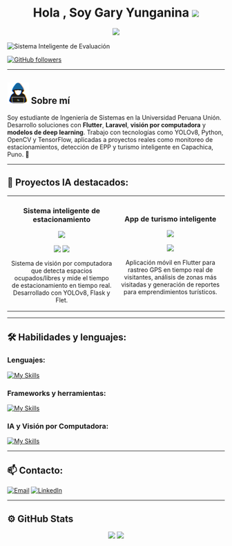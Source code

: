 <h1 align="center"><b>Hola , Soy Gary Yunganina </b><img src="https://media.giphy.com/media/hvRJCLFzcasrR4ia7z/giphy.gif" width="35"></h1>

<p align="center">
  <a href="https://github.com/DenverCoder1/readme-typing-svg"><img src="https://readme-typing-svg.herokuapp.com?font=Time+New+Roman&color=cyan&size=25&center=true&vCenter=true&width=600&height=100&lines=Soy+Ingeniero+de+Sistemas+..&hearts;++;Desarrollador+Fullstack;Apasionado+por+la+IA+y+la+Visión+por+Computadora;Proyectos+en+Flutter,+Laravel+y+YOLO;"></a>
</p>

![Sistema Inteligente de Evaluación](https://github.com/GaryFernandoYM/TU_REPO/assets/BANNER_ID)

[![GitHub followers](https://img.shields.io/github/followers/TU_USUARIO?style=social)](https://github.com/TU_USUARIO)

---

## <picture><img src = "https://github.com/0xAbdulKhalid/0xAbdulKhalid/raw/main/assets/mdImages/about_me.gif" width = 50px></picture> **Sobre mí**

Soy estudiante de Ingeniería de Sistemas en la Universidad Peruana Unión. Desarrollo soluciones con **Flutter**, **Laravel**, **visión por computadora** y **modelos de deep learning**. Trabajo con tecnologías como YOLOv8, Python, OpenCV y TensorFlow, aplicadas a proyectos reales como monitoreo de estacionamientos, detección de EPP y turismo inteligente en Capachica, Puno. 🦙

---

## 🚀 Proyectos IA destacados:

<table>
<tr>
<td width="50%">
<h3 align="center">Sistema inteligente de estacionamiento</h3>
<div align="center">
<img src="https://github.com/GaryFernandoYM/TU_REPO/assets/parking_img_demo" width="350">
<p>
<a href="https://github.com/GaryFernandoYM/parking-ai" target="_blank"><img src="https://img.shields.io/badge/C%C3%93DIGO-00d8ff?style=for-the-badge&logo=github&logoColor=black"></a>
<a href="https://youtu.be/TU_VIDEO" target="_blank"><img src="https://img.shields.io/badge/-YouTube-red?style=for-the-badge&logo=youtube"></a>
</p>
<p>Sistema de visión por computadora que detecta espacios ocupados/libres y mide el tiempo de estacionamiento en tiempo real. Desarrollado con YOLOv8, Flask y Flet.</p>
</div>
</td>

<td width="50%">
<h3 align="center">App de turismo inteligente</h3>
<div align="center">
<img src="https://github.com/GaryFernandoYM/TU_REPO/assets/turismo_img_demo" width="350">
<p>
<a href="https://github.com/GaryFernandoYM/turiskuy" target="_blank"><img src="https://img.shields.io/badge/C%C3%93DIGO-FF8800?style=for-the-badge&logo=github&logoColor=black"></a>
</p>
<p>Aplicación móvil en Flutter para rastreo GPS en tiempo real de visitantes, análisis de zonas más visitadas y generación de reportes para emprendimientos turísticos.</p>
</div>
</td>
</tr>
</table>

---

## 🛠️ Habilidades y lenguajes:

### Lenguajes:
[![My Skills](https://skillicons.dev/icons?i=py,cpp,dart,java,html,css&perline=6)](https://skillicons.dev)

### Frameworks y herramientas:
[![My Skills](https://skillicons.dev/icons?i=flutter,laravel,mysql,firebase,vscode,github&perline=6)](https://skillicons.dev)

### IA y Visión por Computadora:
[![My Skills](https://skillicons.dev/icons?i=tensorflow,pytorch,opencv&perline=6)](https://skillicons.dev)

---

## 📫 Contacto:

<a href="mailto:gary.yunganina@gmail.com"><img alt="Email" src="https://img.shields.io/badge/Email-gary.yunganina@gmail.com-blue?style=flat-square&logo=gmail"></a>
<a href="https://www.linkedin.com/in/gary-yunganina/"><img alt="LinkedIn" src="https://img.shields.io/badge/-LinkedIn-blue?style=flat-square&logo=linkedin"></a>

---

## ⚙️ GitHub Stats

<p align="center">
  <img height="180em" src="https://github-readme-stats.vercel.app/api?username=GaryFernandoYM&show_icons=true&theme=algolia&include_all_commits=true&count_private=true"/>
  <img height="180em" src="https://github-readme-stats.vercel.app/api/top-langs/?username=GaryFernandoYM&layout=compact&langs_count=8&theme=algolia"/>
</p>
